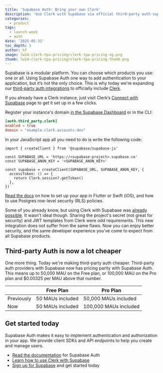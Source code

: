 ```yaml
---
title: 'Supabase Auth: Bring your own Clerk'
description: 'Use Clerk with Supabase via official third-party auth support'
categories:
  - product
tags:
  - launch-week
  - auth
date: '2025-05-31'
toc_depth: 3
author: hf
image: lw14-clerk-tpa-pricing/clerk-tpa-pricing-og.png
thumb: lw14-clerk-tpa-pricing/clerk-tpa-pricing-thumb.png
---
```


Supabase is a modular platform. You can choose which products you use: one or all. Using Supabase Auth one way to add authentication to your application, but it’s not the only choice. This is why today we're expanding our [third-party auth integrations](https://supabase.com/docs/guides/auth/third-party/overview) to officially include [Clerk](https://clerk.com).

If you already have a Clerk instance, just visit Clerk’s [Connect with Supabase](https://dashboard.clerk.com/setup/supabase) page to get it set up in a few clicks.

Register your instance's domain [in the Supabase Dashboard](https://supabase.com/dashboard/project/_/auth/third-party) or in the CLI:

```toml
[auth.third_party.clerk]
enabled = true
domain = "example.clerk.accounts.dev"
```

In your JavaScript app all you need to do is write the following code:

```tsx
import { createClient } from '@supabase/supabase-js'

const SUPABASE_URL = 'https://<supabase-project>.supabase.co'
const SUPABASE_ANON_KEY = '<SUPABASE_ANON_KEY>'

const supabase = createClient(SUPABASE_URL, SUPABASE_ANON_KEY, {
  accessToken: () => {
    return Clerk.session?.getToken()
  },
})
```

[Read the docs](https://supabase.com/docs/guides/auth/third-party/clerk) on how to set up your app in Flutter or Swift (iOS), and how to use Postgres row-level security (RLS) policies.

Some of you already know, but using Clerk with Supabase was [already possible](https://supabase.com/partners/integrations/clerk). It wasn't ideal though. Sharing the project's secret (not great for security) and JWT templates from Clerk were odd requirements. This new integration does not suffer from the same flaws. Now you can enjoy better security, and the same developer experience you’ve come to expect from all Supabase products.

## Third-party Auth is now a lot cheaper

One more thing. Today we're making third-party auth cheaper. Third-party auth providers with Supabase now has pricing parity with Supabase Auth. This means up to 50,000 MAU on the Free plan, or 100,000 MAU on the Pro plan and $0.00325 per MAU above that number.

|  | Free Plan  | Pro Plan |
| --- | --- | --- |
| Previously | 50 MAUs included | 50,000 MAUs included |
| Now | 50 MAUs included | 100,000 MAUs included |

## Get started today

Supabase Auth makes it easy to implement authentication and authorization in your app. We provide client SDKs and API endpoints to help you create and manage users.

- [Read the documentation](https://supabase.com/docs/guides/auth) for Supabase Auth
- [Learn how to use Clerk with Supabase](https://supabase.com/docs/guides/auth/third-party/clerk)
- [Sign up for Supabase](https://supabase.com/dashboard/sign-up) and get started today

